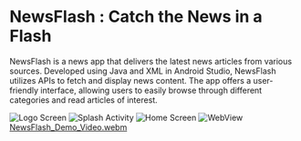# NewsFlash : Catch the News in a Flash
NewsFlash is a news app that delivers the latest news articles from various sources. Developed using Java and XML in Android Studio, NewsFlash utilizes APIs to fetch and display news content. The app offers a user-friendly interface, allowing users to easily browse through different categories and read articles of interest.

![Logo Screen](https://github.com/kisankumarbhagat/NewsFlash/assets/101442811/49ddca6d-1fa5-46cd-a38d-4ff57c184ab5)   ![Splash Activity](https://github.com/kisankumarbhagat/NewsFlash/assets/101442811/e2554ea2-53ca-41d8-bab4-fdd1421ff3a0)   ![Home Screen](https://github.com/kisankumarbhagat/NewsFlash/assets/101442811/8ed8920e-68d9-4737-a12d-c58e229e528d)   ![WebView](https://github.com/kisankumarbhagat/NewsFlash/assets/101442811/4787e001-83ba-4597-9f6b-b137f60f6ef2)              [NewsFlash_Demo_Video.webm](https://github.com/kisankumarbhagat/NewsFlash/assets/101442811/79317e0f-18fe-4de9-bb67-1e9584beee4e)

 



